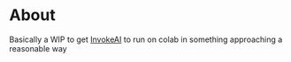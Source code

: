# About
Basically a WIP to get [InvokeAI](https://github.com/invoke-ai/InvokeAI) to run on colab in something approaching a reasonable way